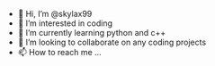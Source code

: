 - 👋 Hi, I’m @skylax99
- 👀 I’m interested in coding
- 🌱 I’m currently learning python  and c++
- 💞️ I’m looking to collaborate on any coding projects
- 📫 How to reach me ...

<!---
skylax99/skylax99 is a ✨ special ✨ repository because its `README.md` (this file) appears on your GitHub profile.
You can click the Preview link to take a look at your changes.
--->
